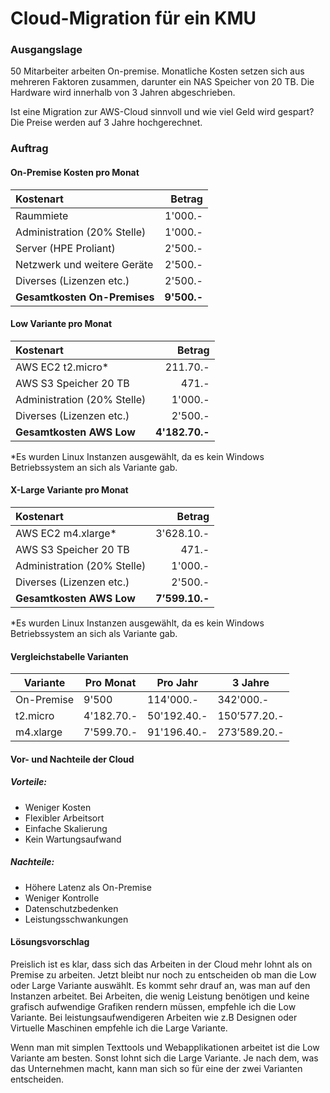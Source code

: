 # Cloud-Migration für ein KMU

### Ausgangslage
50 Mitarbeiter arbeiten On-premise. Monatliche Kosten setzen sich aus mehreren Faktoren zusammen, darunter ein NAS Speicher von 20 TB. Die Hardware wird innerhalb von 3 Jahren abgeschrieben. 

Ist eine Migration zur AWS-Cloud sinnvoll und wie viel Geld wird gespart? Die Preise werden auf 3 Jahre hochgerechnet. 

### Auftrag

#### On-Premise Kosten pro Monat

| **Kostenart**                |  **Betrag** |
| :--------------------------- | ----------: |
| Raummiete                    |     1'000.- |
| Administration (20% Stelle)  |     1'000.- |
| Server (HPE Proliant)        |     2'500.- |
| Netzwerk und weitere Geräte  |     2'500.- |
| Diverses (Lizenzen etc.)     |     2'500.- |
| **Gesamtkosten On-Premises** | **9'500.-** |
#### Low Variante pro Monat

| **Kostenart**               |     **Betrag** |
| :-------------------------- | -------------: |
| AWS EC2 t2.micro\*          |       211.70.- |
| AWS S3 Speicher 20 TB       |          471.- |
| Administration (20% Stelle) |        1'000.- |
| Diverses (Lizenzen etc.)    |        2'500.- |
| **Gesamtkosten AWS Low**    | **4'182.70.-** |

\*Es wurden Linux Instanzen ausgewählt, da es kein Windows Betriebssystem an sich als Variante gab. 

#### X-Large Variante pro Monat

| **Kostenart**               |     **Betrag** |
| :-------------------------- | -------------: |
| AWS EC2 m4.xlarge\*         |     3'628.10.- |
| AWS S3 Speicher 20 TB       |          471.- |
| Administration (20% Stelle) |        1'000.- |
| Diverses (Lizenzen etc.)    |        2'500.- |
| **Gesamtkosten AWS Low**    | **7’599.10.-** |

\*Es wurden Linux Instanzen ausgewählt, da es kein Windows Betriebssystem an sich als Variante gab. 

#### Vergleichstabelle Varianten

| Variante   | Pro Monat  | Pro Jahr    | 3 Jahre      |
| ---------- | ---------- | ----------- | ------------ |
| On-Premise | 9'500      | 114'000.-   | 342'000.-    |
| t2.micro   | 4'182.70.- | 50'192.40.- | 150’577.20.- |
| m4.xlarge  | 7'599.70.- | 91'196.40.- | 273’589.20.- |
#### Vor- und Nachteile der Cloud

##### Vorteile:
- Weniger Kosten
- Flexibler Arbeitsort
- Einfache Skalierung
- Kein Wartungsaufwand

##### Nachteile:
- Höhere Latenz als On-Premise
- Weniger Kontrolle
- Datenschutzbedenken
- Leistungsschwankungen

#### Lösungsvorschlag
Preislich ist es klar, dass sich das Arbeiten in der Cloud mehr lohnt als on Premise zu arbeiten. Jetzt bleibt nur noch zu entscheiden ob man die Low oder Large Variante auswählt. Es kommt sehr drauf an, was man auf den Instanzen arbeitet. Bei Arbeiten, die wenig Leistung benötigen und keine grafisch aufwendige Grafiken rendern müssen, empfehle ich die Low Variante. Bei leistungsaufwendigeren Arbeiten wie z.B Designen oder Virtuelle Maschinen empfehle ich die Large Variante.

Wenn man mit simplen Texttools und Webapplikationen arbeitet ist die Low Variante am besten. Sonst lohnt sich die Large Variante. Je nach dem, was das Unternehmen macht, kann man sich so für eine der zwei Varianten entscheiden. 
